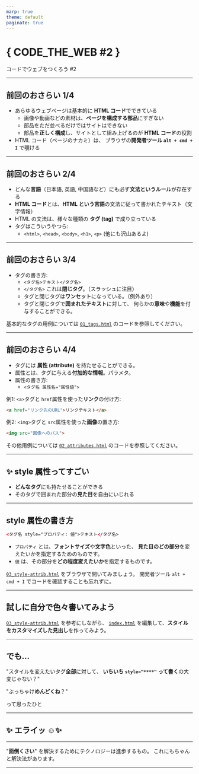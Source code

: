 ```yaml
---
marp: true
theme: default
paginate: true
---
```


# { CODE_THE_WEB #2 }
コードでウェブをつくろう #2

---

## 前回のおさらい 1/4
- あらゆるウェブページは基本的に **HTML コード**でできている
    - 画像や動画などの素材は、**ページを構成する部品**にすぎない
    - 部品をただ並べるだけではサイトはできない
    - 部品を**正しく構成**し、サイトとして組み上げるのが **HTML コード**の役割
- HTML コード（ページのナカミ）は、
ブラウザの**開発者ツール `alt + cmd + I`** で覗ける

---

## 前回のおさらい 2/4
- どんな**言語**（日本語, 英語, 中国語など）にも必ず**文法というルール**が存在する
- **HTML コード**とは、**HTML という言語**の文法に従って書かれたテキスト（文字情報）
- HTML の文法は、様々な種類の **タグ (tag)** で成り立っている
- タグはこういうやつら:
    - `<html>`, `<head>`, `<body>`, `<h1>`, `<p>` (他にも沢山あるよ)

---

## 前回のおさらい 3/4
- タグの書き方:
    - `<タグ名>テキスト</タグ名>`
    - `</タグ名>` これは**閉じタグ**。（スラッシュに注目）
    - タグと閉じタグは**ワンセット**になっている。（例外あり）
    - タグと閉じタグで**囲まれたテキスト**に対して、
    何らかの**意味**や**機能**を付与することができる。

基本的なタグの用例については [`01_tags.html`](01_tags.html) のコードを参照してください。

---

## 前回のおさらい 4/4
- タグには **属性 (attribute)** を持たせることができる。
- 属性とは、タグに与える**付加的な情報**。パラメタ。
- 属性の書き方:
    - `<タグ名 属性名="属性値">`

例1: `<a>`タグと `href`属性を使った**リンク**の付け方:
```html
<a href="リンク先のURL">リンクテキスト</a>
```

例2: `<img>`タグと `src`属性を使った**画像**の置き方:
```html
<img src="画像へのパス">
```

その他用例については [`02_attributes.html`](02_attributes.html) のコードを参照してください。

---

## :sparkles:  style 属性ってすごい
- **どんなタグ**にも持たせることができる
- そのタグで囲まれた部分の**見た目**を自由にいじれる

---

## style 属性の書き方
```html
<タグ名 style="プロパティ: 値">テキスト</タグ名>
```

- `プロパティ` とは、**フォントサイズ**や**文字色**といった、
**見た目のどの部分**を変えたいかを指定するためのものです。
- `値` は、その部分を**どの程度変えたいか**を指定するものです。

[`03_style-attrib.html`](03_style-attrib.html) をブラウザで開いてみましょう。
開発者ツール `alt + cmd + I` でコードを確認することも忘れずに。

---

## 試しに自分で色々書いてみよう
[`03_style-attrib.html`](03_style-attrib.html) を参考にしながら、
[`index.html`](index.html) を編集して、**スタイルをカスタマイズした見出し**を作ってみよう。

---

## でも…
"スタイルを変えたいタグ**全部**に対して、
**いちいち `style="****"` って書く**の大変じゃない？"

"ぶっちゃけ**めんどくね**？"

って思ったひと

---

## :sparkles: エライッ :relaxed::sparkles:

---

"**面倒くさい**" を解決するためにテクノロジーは進歩するもの。
これにもちゃんと解決法があります。

---

## <style> タグ
- **スタイルを指定したいタグ** と **プロパティ**, そしてその **値** を
**セットで記述**するためのタグ
- `<style>` タグ内に記述したスタイルは、
**そのページ内の複数のタグ**に対してまとめて適用可能

---

## <style> タグ、及びスタイルシートの書き方
`<style>`タグと閉じタグ`</style>` の間にスタイルを記述する。
ただし、その記述に用いられる文法は **スタイルシート** という独自の言語に従うものとなる。

---

### スタイルシートの基本文法
```html
タグ名 {
    プロパティA: 値;
    プロパティB: 値;
    プロパティC: 値;
}
別のタグ名 {
    (同上)
}
```
ここからは体系的な説明を省き、
実際の記述例を示しながら解説を挟んでいこうと思います。

---

### スタイルシートの記述例1:
```html
<style>
    h1 {
        font-style: italic;
        font-size: 32px;
        color: red;
    }
</style>
```
このスタイルシートを解説すると、
- `<h1>` タグに対して:
    - フォントをイタリックに
    - フォントサイズを 32px に
    - 文字色を 赤 (red) に

というスタイルを当てています。
重要なのは、これが**ページ内の全ての `<h1>` タグ**に適用されるという点です。

---

### 表示を確認してみよう
先ほど示した `<style>`タグ、及びスタイルシートを、
`index.html` 内の **`<body>`タグのすぐ下** にコピペしてください。

```html
    <body>
        <style>
            h1 {
                font-style: italic;
                font-size: 32px;
                color: red;
            }
        </style>

        (省略)

    </body>
```

上のようなコードになったら、**試しに `<h1>`の見出しをいくつか書いてみて**、
表示がスタイル通りになっているかを確認してみましょう。

---

### ちなみに
エディタ (VS Code) 上で **字下げ（インデント）** をする場合は、
**`Tab`キー**を一回押せば、**一段階インデント**することができます。
**`Space`を4回叩く必要はありません。**

また、複数の行をまとめてインデントしたい場合は、
**その行をマウスで選択した状態で `Tab`キーを押せば OK です。**

逆に**インデントを戻したい時は、`Shift + Tab`キー**を押してください。

ちなみにインデント自体は**コードを見やすくするためだけ**のもので、
ブラウザでの表示結果には "ほとんどの場合" 影響しません。

---

### スタイルシートの記述例2:
```html
<style>
    body {
        background-color: black;
        color: white;
    }
    a {
        color: greenyellow; /* 黄緑色 */
        font-weight: bold;
    }
</style>
```
今度は **`<body>`タグ**と **`<a>`タグ**に対するスタイル指定です。

`<body>`タグは、**ページ全体**を表しているタグです。
`background-color`は、そのタグの**背景色**を示すプロパティです。

`/* 黄緑色 */` という記述は単なる **コメント** で、書き手がメモとして書き残すものです。
HTML における `<!-- コメント -->` と同じ役割のものです。

---

### 表示を確認してみよう
先ほどと同じように、記述例2のスタイルを `index.html` にコピペして
ブラウザでの表示を確認してください。

今度の記述には **`<a>`タグ**へのスタイル指定が含まれているので、
表示の確認のために `<a>`タグを `<body>`タグ内にいくつか書き込んでみてください。

---

## スタイルシートにおける色の表現
ここまでの記述例では、背景色や文字色に対して
`red` や `black`, `white` といった単純な色のみを指定してきたが、
次に示す指定方法を用いることで、より多彩で自由な色表現が可能である。

---

### RGB
```css
color: rgb(0, 0, 0);       /* 黒 */
color: rgb(255, 255, 255); /* 白 */
```

RGB に **A (アルファ)** を加えると **不透明度 (0.0 から 1.0)** を表現できる。
```css
color: rgba(255, 0, 0, 0.5); /* 半透明の赤 */
```

---

### HSL
H = 色彩 (0 から 360)
S = 彩度 (0% から 100%)
L = 明度 (0% から 100%)
```css
color: hsl(120, 100%, 40%); /* 緑 */
```
HSL に **A (アルファ)** を加えると **不透明度 (0.0 から 1.0)** を表現できる。
```css
color: hsla(120, 100%, 40%, 0.5); /* 半透明の緑 */
```

---

## 演習:
学習したフォントやカラーの指定など、画像の設置などを駆使して、
自分のサイトのコーディングを進めてください。

「こうしたいけどやり方がわからない」などの質問は受け付けます。
他のサイトのマネをしても構いません。
（ただし、コピペは無し）

---

[#3 へつづく](README_3.html)
